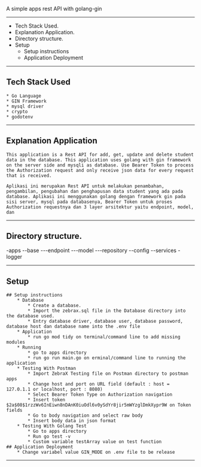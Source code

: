 A simple apps rest API with golang-gin

---------------------------------------

* Tech Stack Used.
* Explanation Application.
* Directory structure.
* Setup
	* Setup instructions
	* Application Deployment

---------------------------------------

## Tech Stack Used
	* Go Language
	* GIN Framework
	* mysql driver
	* crypto
	* godotenv

---------------------------------------

## Explanation Application
	This application is a Rest API for add, get, update and delete student data in the database. This application uses golang with gin framework on the server side and mysqli as database. Use Bearer Token to process the Authorization request and only receive json data for every request that is received.
	
	Aplikasi ini merupakan Rest API untuk melakukan penambahan, pengambilan, pengubahan dan penghapusan data student yang ada pada database. Aplikasi ini menggunakan golang dengan framework gin pada sisi server, mysql pada databasenya, Bearer Token untuk proses Authorization requestnya dan 3 layer arsitektur yaitu endpoint, model, dan 

---------------------------------------

## Directory structure.

-apps
--base
---endpoint
---model
---repository
--config
--services
-logger

---------------------------------------

## Setup
	## Setup instructions
		* Database
			* Create a database.
			* Import the zebrax.sql file in the Database directory into the database used.
			* Entry database driver, database user, database password, database host dan database name into the .env file
		* Application
			* run go mod tidy on terminal/command line to add missing modules
		* Running
			* go to apps directory
			* run go run main.go on erminal/command line to running the application
		* Testing With Postman
			* Import ZebraX Testing file on Postman directory to postman apps
			* Change host and port on URL field (default : host = 127.0.1.1 or localhost, port : 8080)
			* Select Bearer Token Type on Authorization navigation
			* Insert token $2a$08$1rzzWv6InEiwn8nDAnK0iuOdl6v0ySdYr8jir5mWYzglDmkXypr9W on Token fields
			* Go to body navigation and select raw body
			* Insert body data in json format
		* Testing With Golang Test
			* Go to apps directory
			* Run go test -v
			* Custom variable testArray value on test function
	## Application Deployment
		* Change variabel value GIN_MODE on .env file to be release

---------------------------------------
